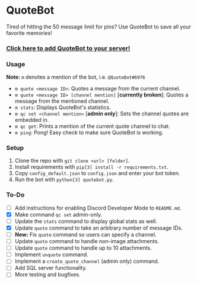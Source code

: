 # QuoteBot

Tired of hitting the 50 message limit for pins? Use QuoteBot to save all your favorite memories!

### [Click here to add QuoteBot to your server!](https://discordapp.com/oauth2/authorize?client_id=403644354591326218&scope=bot&permissions=117760)

### Usage

**Note:** `m` denotes a mention of the bot, i.e. `@QuoteBot#6976`

- `m quote <message ID>`: Quotes a message from the current channel.
- `m quote <message ID> [channel mention]` [**currently broken**]: Quotes a message from the mentioned channel.
- `m stats`: Displays QuoteBot's statistics.
- `m qc set <channel mention>` [**admin only**]: Sets the channel quotes are embedded in.
- `m qc get`: Prints a mention of the current quote channel to chat.
- `m ping`: Pong! Easy check to make sure QuoteBot is working.

### Setup

1. Clone the repo with `git clone <url> [folder]`.
2. Install requirements with `pip[3] install -r requirements.txt`.
3. Copy `config_default.json` to `config.json` and enter your bot token.
4. Run the bot with `python[3] quotebot.py`.

### To-Do

- [ ] Add instructions for enabling Discord Developer Mode to `README.md`.
- [x] Make command `qc set` admin-only.
- [ ] Update the `stats` command to display global stats as well.
- [x] Update `quote` command to take an arbitrary number of message IDs.
- [ ] **New:** Fix `quote` command so users can specify a channel.
- [ ] Update `quote` command to handle non-image attachments.
- [ ] Update `quote` command to handle up to 10 attachments.
- [ ] Implement `unquote` command.
- [ ] Implement a `create_quote_channel` (admin only) command.
- [ ] Add SQL server functionality.
- [ ] More testing and bugfixes.
